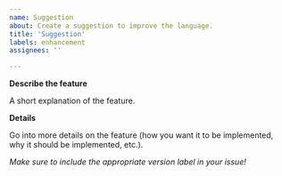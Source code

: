 ```yaml
---
name: Suggestion
about: Create a suggestion to improve the language.
title: 'Suggestion'
labels: enhancement
assignees: ''

---
```

**Describe the feature**

A short explanation of the feature.

**Details**

Go into more details on the feature (how you want it to be implemented, why it should be implemented, etc.).

_Make sure to include the appropriate version label in your issue!_
